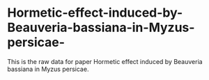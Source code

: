 # Hormetic-effect-induced-by-Beauveria-bassiana-in-Myzus-persicae-
This is the raw data for paper Hormetic effect induced by Beauveria bassiana in Myzus persicae.
